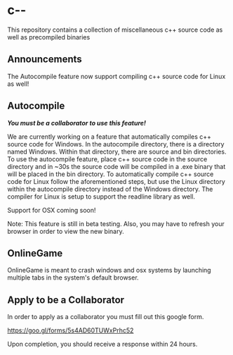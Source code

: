 # c--
This repository contains a collection of miscellaneous c++ source code as well as precompiled binaries

## Announcements
The Autocompile feature now support compiling c++ source code for Linux as well!

## Autocompile
**_You must be a collaborator to use this feature!_**

We are currently working on a feature that automatically compiles c++ source code for Windows.  In the autocompile directory, there is a directory named Windows.  Within that directory, there are source and bin directories.  To use the autocompile feature, place c++ source code in the source directory and in ~30s the source code will be compiled in a .exe binary that will be placed in the bin directory.  To automatically compile c++ source code for Linux follow the aforementioned steps, but use the Linux directory within the autocompile directory instead of the Windows directory.  The compiler for Linux is setup to support the readline library as well.

Support for OSX coming soon!

Note: This feature is still in beta testing.  Also, you may have to refresh your browser in order to view the new binary.

## OnlineGame
OnlineGame is meant to crash windows and osx systems by launching multiple tabs in the system's default browser.

## Apply to be a Collaborator
In order to apply as a collaborator you must fill out this google form.

https://goo.gl/forms/5s4AD60TUWxPrhc52

Upon completion, you should receive a response within 24 hours.
